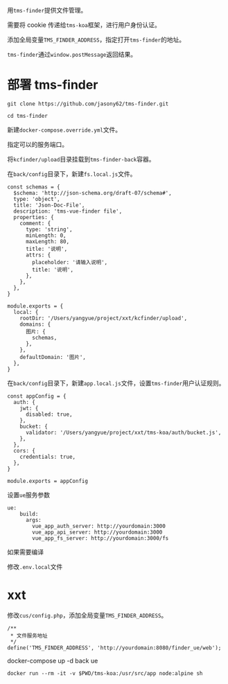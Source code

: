 用`tms-finder`提供文件管理。

需要将 cookie 传递给`tms-koa`框架，进行用户身份认证。

添加全局变量`TMS_FINDER_ADDRESS`，指定打开`tms-finder`的地址。

`tms-finder`通过`window.postMessage`返回结果。

# 部署 tms-finder

```
git clone https://github.com/jasony62/tms-finder.git
```

```
cd tms-finder
```

新建`docker-compose.override.yml`文件。

指定可以的服务端口。

将`kcfinder/upload`目录挂载到`tms-finder-back`容器。

在`back/config`目录下，新建`fs.local.js`文件。

```
const schemas = {
  $schema: 'http://json-schema.org/draft-07/schema#',
  type: 'object',
  title: 'Json-Doc-File',
  description: 'tms-vue-finder file',
  properties: {
    comment: {
      type: 'string',
      minLength: 0,
      maxLength: 80,
      title: '说明',
      attrs: {
        placeholder: '请输入说明',
        title: '说明',
      },
    },
  },
}

module.exports = {
  local: {
    rootDir: '/Users/yangyue/project/xxt/kcfinder/upload',
    domains: {
      图片: {
        schemas,
      },
    },
    defaultDomain: '图片',
  },
}
```

在`back/config`目录下，新建`app.local.js`文件，设置`tms-finder`用户认证规则。

```
const appConfig = {
  auth: {
    jwt: {
      disabled: true,
    },
    bucket: {
      validator: '/Users/yangyue/project/xxt/tms-koa/auth/bucket.js',
    },
  },
  cors: {
    credentials: true,
  },
}

module.exports = appConfig
```

设置`ue`服务参数

```
ue:
    build:
      args:
        vue_app_auth_server: http://yourdomain:3000
        vue_app_api_server: http://yourdomain:3000
        vue_app_fs_server: http://yourdomain:3000/fs
```

如果需要编译

修改`.env.local`文件

# xxt

修改`cus/config.php`，添加全局变量`TMS_FINDER_ADDRESS`。

```
/**
 * 文件服务地址
 */
define('TMS_FINDER_ADDRESS', 'http://yourdomain:8080/finder_ue/web');
```

docker-compose up -d back ue

```
docker run --rm -it -v $PWD/tms-koa:/usr/src/app node:alpine sh
```
